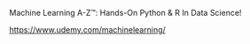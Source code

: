 Machine Learning A-Z™: Hands-On Python & R In Data Science!

https://www.udemy.com/machinelearning/
